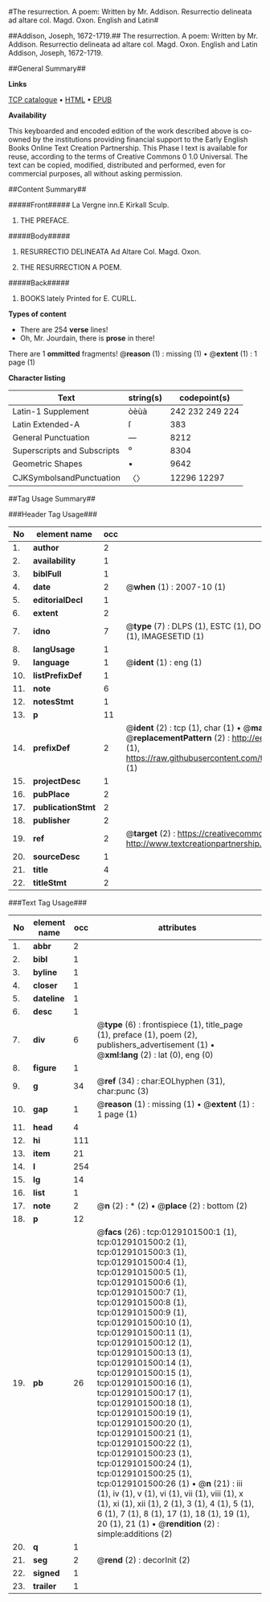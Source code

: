 #The resurrection. A poem: Written by Mr. Addison. Resurrectio delineata ad altare col. Magd. Oxon. English and Latin#

##Addison, Joseph, 1672-1719.##
The resurrection. A poem: Written by Mr. Addison.
Resurrectio delineata ad altare col. Magd. Oxon. English and Latin
Addison, Joseph, 1672-1719.

##General Summary##

**Links**

[TCP catalogue](http://www.ota.ox.ac.uk/tcp/)  • 
[HTML](http://tei.it.ox.ac.uk/tcp/Texts-HTML/free/004/004772472.html)  • 
[EPUB](http://tei.it.ox.ac.uk/tcp/Texts-EPUB/free/004/004772472.epub)

**Availability**

This keyboarded and encoded edition of the
	       work described above is co-owned by the institutions
	       providing financial support to the Early English Books
	       Online Text Creation Partnership. This Phase I text is
	       available for reuse, according to the terms of Creative
	       Commons 0 1.0 Universal. The text can be copied,
	       modified, distributed and performed, even for
	       commercial purposes, all without asking permission.


##Content Summary##

#####Front#####
La Vergne inn.E Kirkall Sculp.
1. THE PREFACE.

#####Body#####

1. RESURRECTIO DELINEATA Ad Altare Col. Magd. Oxon.

1. THE RESURRECTION A POEM.

#####Back#####

1. BOOKS lately Printed for E. CURLL.

**Types of content**

  * There are 254 **verse** lines!
  * Oh, Mr. Jourdain, there is **prose** in there!

There are 1 **ommitted** fragments! 
 @__reason__ (1) : missing (1)  •  @__extent__ (1) : 1 page (1)

**Character listing**


|Text|string(s)|codepoint(s)|
|---|---|---|
|Latin-1 Supplement|òèùà|242 232 249 224|
|Latin Extended-A|ſ|383|
|General Punctuation|—|8212|
|Superscripts             and Subscripts|⁰|8304|
|Geometric Shapes|▪|9642|
|CJKSymbolsandPunctuation|〈〉|12296 12297|

##Tag Usage Summary##

###Header Tag Usage###

|No|element name|occ|attributes|
|---|---|---|---|
|1.|__author__|2||
|2.|__availability__|1||
|3.|__biblFull__|1||
|4.|__date__|2| @__when__ (1) : 2007-10 (1)|
|5.|__editorialDecl__|1||
|6.|__extent__|2||
|7.|__idno__|7| @__type__ (7) : DLPS (1), ESTC (1), DOCNO (1), TCP (1), GALEDOCNO (1), CONTENTSET (1), IMAGESETID (1)|
|8.|__langUsage__|1||
|9.|__language__|1| @__ident__ (1) : eng (1)|
|10.|__listPrefixDef__|1||
|11.|__note__|6||
|12.|__notesStmt__|1||
|13.|__p__|11||
|14.|__prefixDef__|2| @__ident__ (2) : tcp (1), char (1)  •  @__matchPattern__ (2) : ([0-9\-]+):([0-9IVX]+) (1), (.+) (1)  •  @__replacementPattern__ (2) : http://eebo.chadwyck.com/downloadtiff?vid=$1&page=$2 (1), https://raw.githubusercontent.com/textcreationpartnership/Texts/master/tcpchars.xml#$1 (1)|
|15.|__projectDesc__|1||
|16.|__pubPlace__|2||
|17.|__publicationStmt__|2||
|18.|__publisher__|2||
|19.|__ref__|2| @__target__ (2) : https://creativecommons.org/publicdomain/zero/1.0/ (1), http://www.textcreationpartnership.org/docs/. (1)|
|20.|__sourceDesc__|1||
|21.|__title__|4||
|22.|__titleStmt__|2||


###Text Tag Usage###

|No|element name|occ|attributes|
|---|---|---|---|
|1.|__abbr__|2||
|2.|__bibl__|1||
|3.|__byline__|1||
|4.|__closer__|1||
|5.|__dateline__|1||
|6.|__desc__|1||
|7.|__div__|6| @__type__ (6) : frontispiece (1), title_page (1), preface (1), poem (2), publishers_advertisement (1)  •  @__xml:lang__ (2) : lat (0), eng (0)|
|8.|__figure__|1||
|9.|__g__|34| @__ref__ (34) : char:EOLhyphen (31), char:punc (3)|
|10.|__gap__|1| @__reason__ (1) : missing (1)  •  @__extent__ (1) : 1 page (1)|
|11.|__head__|4||
|12.|__hi__|111||
|13.|__item__|21||
|14.|__l__|254||
|15.|__lg__|14||
|16.|__list__|1||
|17.|__note__|2| @__n__ (2) : * (2)  •  @__place__ (2) : bottom (2)|
|18.|__p__|12||
|19.|__pb__|26| @__facs__ (26) : tcp:0129101500:1 (1), tcp:0129101500:2 (1), tcp:0129101500:3 (1), tcp:0129101500:4 (1), tcp:0129101500:5 (1), tcp:0129101500:6 (1), tcp:0129101500:7 (1), tcp:0129101500:8 (1), tcp:0129101500:9 (1), tcp:0129101500:10 (1), tcp:0129101500:11 (1), tcp:0129101500:12 (1), tcp:0129101500:13 (1), tcp:0129101500:14 (1), tcp:0129101500:15 (1), tcp:0129101500:16 (1), tcp:0129101500:17 (1), tcp:0129101500:18 (1), tcp:0129101500:19 (1), tcp:0129101500:20 (1), tcp:0129101500:21 (1), tcp:0129101500:22 (1), tcp:0129101500:23 (1), tcp:0129101500:24 (1), tcp:0129101500:25 (1), tcp:0129101500:26 (1)  •  @__n__ (21) : iii (1), iv (1), v (1), vi (1), vii (1), viii (1), x (1), xi (1), xii (1), 2 (1), 3 (1), 4 (1), 5 (1), 6 (1), 7 (1), 8 (1), 17 (1), 18 (1), 19 (1), 20 (1), 21 (1)  •  @__rendition__ (2) : simple:additions (2)|
|20.|__q__|1||
|21.|__seg__|2| @__rend__ (2) : decorInit (2)|
|22.|__signed__|1||
|23.|__trailer__|1||
